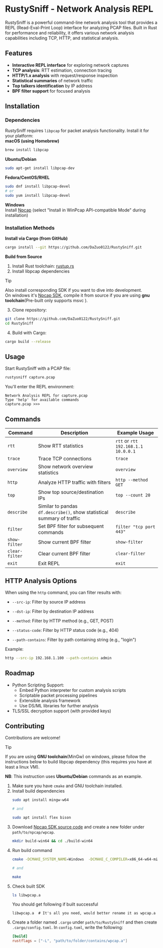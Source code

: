 # RustySniff - Network Analysis REPL
RustySniff is a powerful command-line network analysis tool that provides a REPL (Read-Eval-Print Loop) interface for analyzing PCAP files. Built in Rust for performance and reliability, it offers various network analysis capabilities including TCP, HTTP, and statistical analysis.

## Features
- **Interactive REPL interface** for exploring network captures
- **TCP analysis**: RTT estimation, connection tracing
- **HTTP/1.x analysis** with request/response inspection
- **Statistical summaries** of network traffic
- **Top talkers identification** by IP address
- **BPF filter support** for focused analysis

## Installation
### Dependencies
RustySniff requires `libpcap` for packet analysis functionality. Install it for your platform:  
**macOS (using Homebrew)**  
```bash
brew install libpcap
```
**Ubuntu/Debian**
```bash
sudo apt-get install libpcap-dev
```
**Fedora/CentOS/RHEL**
```bash
sudo dnf install libpcap-devel
# or
sudo yum install libpcap-devel
```
**Windows**  
Install [Npcap](https://npcap.com/#download) (select "Install in WinPcap API-compatible Mode" during installation)

### Installation Methods
**Install via Cargo (from GitHub)**
```bash
cargo install --git https://github.com/DaZuo0122/RustySniff.git
```
**Build from Source**
  1. Install Rust toolchain: [rustup.rs](https://rustup.rs/)
  2. Install libpcap dependencies
  >[!TIP]
  > Also install corresponding SDK if you want to dive into development.  
  > On windows it's [Npcap SDK](https://npcap.com/#download), compile it from source if you are using **gnu toolchain**(Pre-built only supports msvc ).
  3. Clone repository:
  ```bash
  git clone https://github.com/DaZuo0122/RustySniff.git
  cd RustySniff
  ```
  4. Build with Cargo:
  ```bash
  cargo build --release
  ```

## Usage
Start RustySniff with a PCAP file:
```bash
rustysniff capture.pcap
```
You'll enter the REPL environment:
```text
Network Analysis REPL for capture.pcap
Type 'help' for available commands
capture.pcap >>>
```

## Commands
| Command | Description | Example Usage | 
| ----------- | ----------- | ----------- |
| `rtt` | Show RTT statistics | `rtt` or `rtt 192.168.1.1 10.0.0.1` |
| `trace` | Trace TCP connections | `trace`|
| `overview` | Show network overview statistics | `overview` |
| `http` | Analyze HTTP traffic with filters | `http --method GET` |
| `top` | Show top source/destination IPs | `top --count 20` |
| `describe`| Similar to pandas `df.describe()`, show statistical summary of traffic | `describe`|
| `filter` | Set BPF filter for subsequent commands	| `filter "tcp port 443"` |
| `show-filter` | Show current BPF filter | `show-filter` |
| `clear-filter` | Clear current BPF filter | `clear-filter` |
| `exit` | Exit REPL | `exit` |

## HTTP Analysis Options
When using the `http` command, you can filter results with:

- `--src-ip`: Filter by source IP address

- `--dst-ip`: Filter by destination IP address

- `--method`: Filter by HTTP method (e.g., GET, POST)

- `--status-code`: Filter by HTTP status code (e.g., 404)

- `--path-contains`: Filter by path containing string (e.g., "login")

Example:
```bash
http --src-ip 192.168.1.100 --path-contains admin
```

## Roadmap
- Python Scripting Support:
  - Embed Python interpreter for custom analysis scripts
  - Scriptable packet processing pipelines
  - Extensible analysis framework
  - Use DS/ML libraries for further analysis
- TLS/SSL decryption support (with provided keys)

## Contributing
Contributions are welcome! 
>[!TIP]
> If you are using **GNU toolchain**(MinGw) on windows, please follow the instructions below to build libpcap dependency (this requires you have at least a linux VM).

**NB**: This instruction uses **Ubuntu/Debian** commands as an example.  
  1. Make sure you have `cmake` and GNU toolchain installed.  
  2. Install build dependencies
     ```bash
     sudo apt install mingw-w64

     # and

     sudo apt install flex bison
     ```
  3. Download [Npcap SDK source code](https://npcap.com/#download) and create a new folder under `path/to/npcap/wpcap`.
     ```bash
     mkdir build-win64 && cd ./build-win64
     ```
  4. Run build command
     ```bash
     cmake -DCMAKE_SYSTEM_NAME=Windows  -DCMAKE_C_COMPILER=x86_64-w64-mingw32-gcc  -DCMAKE_CXX_COMPILER=x86_64-w64-mingw32-g++  -DCMAKE_DISABLE_FIND_PACKAGE_OpenSSL=TRUE  -DOpenSSL_FOUND=FALSE  -DLIBRARY_NAME=wpcap  -DPCAP_TYPE=null ../libpcap/

     # and

     make
     ```
  5. Check built SDK
     ```bash
     ls libwpcap.a
     ```
     You should get following if built successful
     ```text
     libwpcap.a  # It's all you need, would better rename it as wpcap.a
     ```
  6. Create a folder named `.cargo` under `path/to/RustySniff` and then create `.cargo/config.toml`. In `config.toml`, write the following:
     ```toml
     [build]
     rustflags = ["-L", "path/to/folder/contains/wpcap.a"]
     ```
